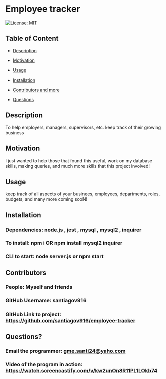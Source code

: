 # Employee tracker

  [![License: MIT](https://img.shields.io/badge/License-MIT-yellow.svg)](https://opensource.org/licenses/MIT)
  
  ## Table of Content
  
  * [Description](#description)
  
  * [Motivation](#motivation)
  
  * [Usage](#usage)
  
  * [Installation](#Installation)
  
  * [Contributors and more](#contributors)
  
  * [Questions](#questions)

  ## Description

  To help employers, managers, supervisors, etc. keep track of their growing business
  
  ## Motivation

  I just wanted to help those that found this useful, work on my database skills, making queries, and much more skills that this project involved!

  ## Usage
  keep track of all aspects of your businees, employees, departments, roles, budgets, and many more coming sooN!

  ## Installation 

  ### Dependencies: node.js , jest , mysql , mysql2 , inquirer
  ### To install: npm i OR npm install mysql2 inquirer
  ### CLI to start: node server.js or npm start

  ## Contributors

  ### People: Myself and friends
  ### GitHub Username: santiagov916
  ### GitHub Link to project: https://github.com/santiagov916/employee-tracker

  ## Questions?

  ### Email the programmer: gme.santi24@yaho.com
  ### Video of the program in action: https://watch.screencastify.com/v/kw2unOn8R11PL1LOkb74